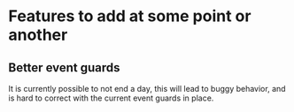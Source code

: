 # Features to add at some point or another

## Better event guards
It is currently possible to not end a day, this will lead to buggy behavior, and is hard to correct with the current event guards in place.
